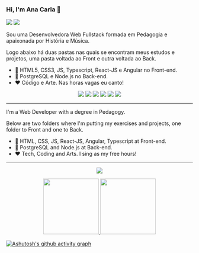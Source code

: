 ### Hi, I'm Ana Carla 👋

[<img src="https://img.shields.io/badge/-%230077B5.svg?&style=for-the-badge&logo=linkedin&logoColor=white"/>](https://www.linkedin.com/in/dev-anacarlaalmeida/) [<img src ="https://img.shields.io/badge/-7289DA?style=for-the-badge&logo=discord&logoColor=white"/>](https://discord.com/channels/#2562/)

<p>Sou uma Desenvolvedora Web Fullstack formada em Pedagogia e apaixonada por História e Música.</p>  
<p>Logo abaixo há duas pastas nas quais se encontram meus estudos e projetos, uma pasta voltada ao Front e outra voltada ao Back.</p>

- 🌱 HTML5, CSS3, JS, Typescript, React-JS e Angular no Front-end.  
- 🌱 PostgreSQL e Node.js no Back-end.
- ❤ Código e Arte. Nas horas vagas eu canto!  

<div align="center" style="display: inline_block">
<img src="https://img.shields.io/badge/HTML5-E34F26?style=for-the-badge&logo=html5&logoColor=white"/> <img src="https://img.shields.io/badge/CSS3-1572B6?style=for-the-badge&logo=css3&logoColor=white"/> <img src="https://img.shields.io/badge/JavaScript-F7DF1E?style=for-the-badge&logo=javascript&logoColor=black"/> 	<img src="https://img.shields.io/badge/Node.js-339933?style=for-the-badge&logo=nodedotjs&logoColor=white"/> <img src="https://img.shields.io/badge/React-20232A?style=for-the-badge&logo=react&logoColor=61DAFB"/> <img src="https://img.shields.io/badge/PostgreSQL-316192?style=for-the-badge&logo=postgresql&logoColor=white">
</div>

---
<p>I'm a Web Developer with a degree in Pedagogy.</p>  
<p>Below are two folders where I'm putting my exercises and projects, one folder to Front and one to Back.</p>

- 🌱 HTML, CSS, JS, React-JS, Angular, Typescript at Front-end.
- 🌱 PostgreSQL and Node.js at Back-end.
- ❤ Tech, Coding and Arts. I sing as my free hours!  

---
<p align="center">   <img alingn="center" src="https://profile-counter.glitch.me/SeuPerfildoGitHub/count.svg" /></p>

<div align="center" style="display: inline_block">
  <a align="center" href="https://github.com/anacarlaalmeida-s">
    <img height="150em" src="https://github-readme-stats.vercel.app/api?username=anacarlaalmeida-s&show_icons=true&theme=dark&include_all_commits=true&count_private=true"/>
    <img height="150em" src="https://github-readme-stats.vercel.app/api/top-langs/?username=anacarlaalmeida-s&layout=compact&langs_count=7&theme=dark"/>
  </a>
</div>

 [![Ashutosh's github activity graph](https://activity-graph.herokuapp.com/graph?username=anacarlaalmeida-s&theme=xcode)](https://github.com/ashutosh00710/github-readme-activity-graph)
    
<!--
**anacarlaalmeida-s/anacarlaalmeida-s** is a ✨ _special_ ✨ repository because its `README.md` (this file) appears on your GitHub profile.

Here are some ideas to get you started:

- 🔭 I’m currently working on ...
- 🌱 I’m currently learning ...
- 👯 I’m looking to collaborate on ...
- 🤔 I’m looking for help with ...
- 💬 Ask me about ...
- 📫 How to reach me: ...
- 😄 Pronouns: ...
- ⚡ Fun fact: ...
-->
